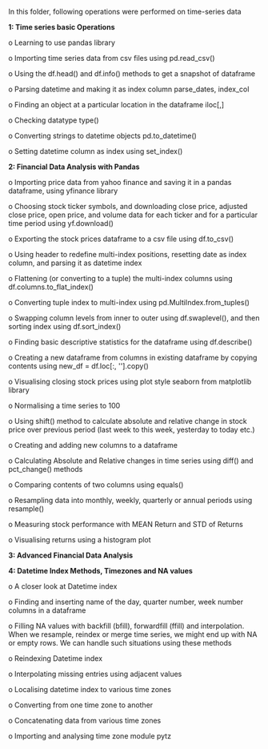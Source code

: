 In this folder, following operations were performed on time-series data

__1: Time series basic Operations__

  o	Learning to use pandas library
  
  o	Importing time series data from csv files using pd.read_csv()
  
  o	Using the df.head() and df.info() methods to get a snapshot of dataframe
  
  o	Parsing datetime and making it as index column parse_dates, index_col
  
  o	Finding an object at a particular location in the dataframe iloc[,]
  
  o	Checking datatype type()
  
  o	Converting strings to datetime objects pd.to_datetime()
  
  o	Setting datetime column as index using set_index()
  
  
  
__2: Financial Data Analysis with Pandas__

  o	Importing price data from yahoo finance and saving it in a pandas dataframe, using yfinance library
  
  o	Choosing stock ticker symbols, and downloading close price, adjusted close price, open price, and volume data for each ticker and for a particular time period using yf.download()
  
  o	Exporting the stock prices dataframe to a csv file using df.to_csv()
  
  o	Using header to redefine multi-index positions, resetting date as index column, and parsing it as datetime index
  
  o	Flattening (or converting to a tuple) the multi-index columns using df.columns.to_flat_index()
  
  o	Converting tuple index to multi-index using pd.MultiIndex.from_tuples()
  
  o	Swapping column levels from inner to outer using df.swaplevel(), and then sorting index using df.sort_index()
  
  o	Finding basic descriptive statistics for the dataframe using df.describe()
  
  o	Creating a new dataframe from columns in existing dataframe by copying contents using new_df = df.loc[:, ''].copy()
  
  o	Visualising closing stock prices using plot style seaborn from matplotlib library
  
  o	Normalising a time series to 100
  
  o	Using shift() method to calculate absolute and relative change in stock price over previous period (last week to this week, yesterday to today etc.)
  
  o	Creating and adding new columns to a dataframe
  
  o	Calculating Absolute and Relative changes in time series using diff() and pct_change() methods
  
  o	Comparing contents of two columns using equals()
  
  o	Resampling data into monthly, weekly, quarterly or annual periods using resample()
  
  o	Measuring stock performance with MEAN Return and STD of Returns
  
  o	Visualising returns using a histogram plot

__3: Advanced Financial Data Analysis__

__4: Datetime Index Methods, Timezones and NA values__

o	A closer look at Datetime index

o	Finding and inserting name of the day, quarter number, week number columns in a dataframe

o	Filling NA values with backfill (bfill), forwardfill (ffill) and interpolation. When we resample, reindex or merge time series, we might end up with NA or empty rows. We can handle such situations using these methods

o	Reindexing Datetime index

o	Interpolating missing entries using adjacent values

o	Localising datetime index to various time zones

o	Converting from one time zone to another

o	Concatenating data from various time zones

o	Importing and analysing time zone module pytz
